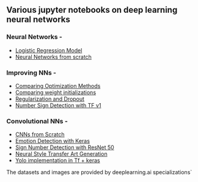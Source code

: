## Various jupyter notebooks on deep learning neural networks 

### Neural Networks - 
 - [Logistic Regression Model](https://github.com/happyApe/ai_notebooks/blob/master/neural%20networks/Logistic%20Regression%20Cat%20Classifier.ipynb)
 - [Neural Networks from scratch](https://github.com/happyApe/ai_notebooks/blob/master/neural%20networks/Deep%20Neural%20Network.ipynb)

### Improving NNs - 
 - [Comparing Optimization Methods](https://github.com/happyApe/ai_notebooks/blob/master/improving%20neural%20networks/Comparing%20different%20optimization%20methods.ipynb)
 - [Comparing weight initializations](https://github.com/happyApe/ai_notebooks/blob/master/improving%20neural%20networks/Comparing%20different%20weights%20initializations.ipynb)
 - [Regularization and Dropout](https://github.com/happyApe/ai_notebooks/blob/master/improving%20neural%20networks/Comparing%20Regularization%20and%20Dropout%20mechanism.ipynb)
 - [Number Sign Detection with TF v1](https://github.com/happyApe/ai_notebooks/blob/master/improving%20neural%20networks/What's%20the%20Number%20(Tensorflow%20v1).ipynb)
 
### Convolutional NNs - 
 - [CNNs from Scratch](https://github.com/happyApe/ai_notebooks/blob/master/Convolutional%20Neural%20Networks/CNNs%20from%20scratch.ipynb)  
 - [Emotion Detection with Keras](https://github.com/happyApe/ai_notebooks/blob/master/Convolutional%20Neural%20Networks/Emotion%20detection%20with%20Keras.ipynb)
 - [Sign Number Detection with ResNet 50](https://github.com/happyApe/ai_notebooks/blob/master/Convolutional%20Neural%20Networks/Residual%20Networks.ipynb)
 - [Neural Style Transfer Art Generation](https://github.com/happyApe/ai_notebooks/blob/master/Convolutional%20Neural%20Networks/Neural%20Style%20Transfer%20.ipynb)
 - [Yolo implementation in Tf + keras](https://github.com/happyApe/ai_notebooks/blob/master/Convolutional%20Neural%20Networks/YOLO%20with%20TF%20%26%20Keras.ipynb)

The datasets and images are provided by deeplearning.ai specializations`
